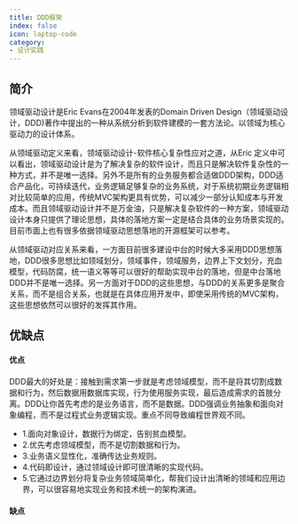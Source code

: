 ```yaml
---
title: DDD框架
index: false
icon: laptop-code
category:
- 设计实践
---
```


## 简介
领域驱动设计是Eric Evans在2004年发表的Domain Driven Design（领域驱动设计，DDD)著作中提出的一种从系统分析到软件建模的一套方法论。以领域为核心驱动力的设计体系。

从领域驱动定义来看，领域驱动设计-软件核心复杂性应对之道，从Eric 定义中可以看出，领域驱动设计是为了解决复杂的软件设计，而且只是解决软件复杂性的一种方式，并不是唯一选择。另外不是所有的业务服务都合适做DDD架构，DDD适合产品化，可持续迭代，业务逻辑足够复杂的业务系统，对于系统初期业务逻辑相对比较简单的应用，传统MVC架构更具有优势，可以减少一部分认知成本与开发成本。而且领域驱动设计并不是万金油，只是解决复杂软件的一种方案，领域驱动设计本身只提供了理论思想，具体的落地方案一定是结合具体的业务场景实现的。目前市面上也有很多依据领域驱动思想落地的开源框架可以参考。

从领域驱动对应关系来看，一方面目前很多建设中台的时候大多采用DDD思想落地，DDD很多思想比如领域划分，领域事件，领域服务，边界上下文划分，充血模型，代码防腐，统一语义等等可以很好的帮助实现中台的落地，但是中台落地DDD并不是唯一选择。另一方面对于DDD的这些思想，与DDD的关系更多是聚合关系，而不是组合关系，也就是在具体应用开发中，即使采用传统的MVC架构，这些思想依然可以很好的发挥其作用。


## 优缺点

#### 优点
DDD最大的好处是：接触到需求第一步就是考虑领域模型，而不是将其切割成数据和行为，然后数据用数据库实现，行为使用服务实现，最后造成需求的首肢分离。DDD让你首先考虑的是业务语言，而不是数据。DDD强调业务抽象和面向对象编程，而不是过程式业务逻辑实现。重点不同导致编程世界观不同。

* 1.面向对象设计，数据行为绑定，告别贫血模型。
* 2.优先考虑领域模型，而不是切割数据和行为。
* 3.业务语义显性化，准确传达业务规则。
* 4.代码即设计，通过领域设计即可很清晰的实现代码。
* 5.它通过边界划分将复杂业务领域简单化，帮我们设计出清晰的领域和应用边界，可以很容易地实现业务和技术统一的架构演进。

#### 缺点

